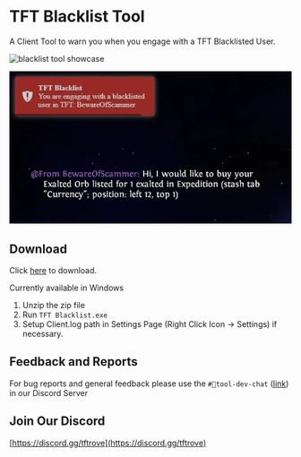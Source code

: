 # TFT Blacklist Tool

A Client Tool to warn you when you engage with a TFT Blacklisted User.

![blacklist tool showcase](/readme/blacklist-tool.gif)

![blacklist tool showcase](/readme/blacklist-tool.png)

## Download

Click [here](https://github.com/The-Forbidden-Trove/blacklist-tool/releases) to download.

Currently available in Windows

1. Unzip the zip file
2. Run `TFT Blacklist.exe`
3. Setup Client.log path in Settings Page (Right Click Icon -> Settings) if necessary.

## Feedback and Reports

For bug reports and general feedback please use the `#💬tool-dev-chat` ([link](https://discord.com/channels/645607528297922560/680796887259021342)) in our Discord Server

## Join Our Discord

[https://discord.gg/tftrove](https://discord.gg/tftrove)
